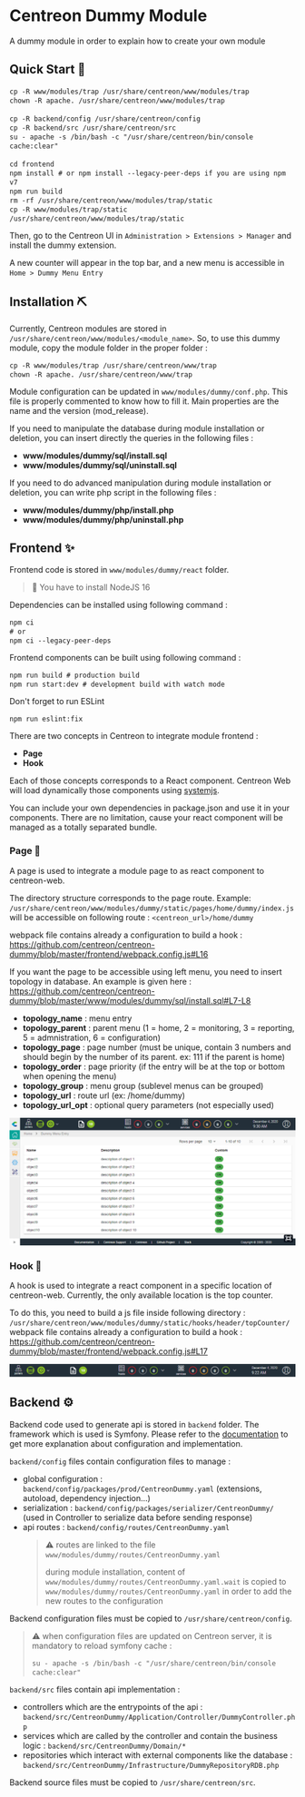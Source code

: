 # Centreon Dummy Module

A dummy module in order to explain how to create your own module

## Quick Start :rocket:

```shell
cp -R www/modules/trap /usr/share/centreon/www/modules/trap
chown -R apache. /usr/share/centreon/www/modules/trap

cp -R backend/config /usr/share/centreon/config
cp -R backend/src /usr/share/centreon/src
su - apache -s /bin/bash -c "/usr/share/centreon/bin/console cache:clear"

cd frontend
npm install # or npm install --legacy-peer-deps if you are using npm v7
npm run build
rm -rf /usr/share/centreon/www/modules/trap/static
cp -R www/modules/trap/static /usr/share/centreon/www/modules/trap/static
```

Then, go to the Centreon UI in `Administration > Extensions > Manager` and install the dummy extension.

A new counter will appear in the top bar, and a new menu is accessible in `Home > Dummy Menu Entry`

## Installation :pick:

Currently, Centreon modules are stored in `/usr/share/centreon/www/modules/<module_name>`.
So, to use this dummy module, copy the module folder in the proper folder :
```shell
cp -R www/modules/trap /usr/share/centreon/www/trap
chown -R apache. /usr/share/centreon/www/trap
```

Module configuration can be updated in `www/modules/dummy/conf.php`.
This file is properly commented to know how to fill it.
Main properties are the name and the version (mod_release).

If you need to manipulate the database during module installation or deletion, you can insert directly the queries in the following files :
* **www/modules/dummy/sql/install.sql**
* **www/modules/dummy/sql/uninstall.sql**

If you need to do advanced manipulation during module installation or deletion, you can write php script in the following files :
* **www/modules/dummy/php/install.php**
* **www/modules/dummy/php/uninstall.php**

## Frontend :sparkles:

Frontend code is stored in `www/modules/dummy/react` folder.
  > :memo: You have to install NodeJS 16

Dependencies can be installed using following command :
```shell
npm ci
# or
npm ci --legacy-peer-deps
```

Frontend components can be built using following command :
```shell
npm run build # production build
npm run start:dev # development build with watch mode
```

Don't forget to run ESLint
```shell
npm run eslint:fix
```

There are two concepts in Centreon to integrate module frontend :
* **Page**
* **Hook**

Each of those concepts corresponds to a React component.
Centreon Web will load dynamically those components using [systemjs](https://github.com/systemjs/systemjs).

You can include your own dependencies in package.json and use it in your components.
There are no limitation, cause your react component will be managed as a totally separated bundle.

### Page :page_facing_up:

A page is used to integrate a module page to as react component to centreon-web.

The directory structure corresponds to the page route.
Example: `/usr/share/centreon/www/modules/dummy/static/pages/home/dummy/index.js` will be accessible on following route : `<centreon_url>/home/dummy`

webpack file contains already a configuration to build a hook : https://github.com/centreon/centreon-dummy/blob/master/frontend/webpack.config.js#L16

If you want the page to be accessible using left menu, you need to insert topology in database.
An example is given here : https://github.com/centreon/centreon-dummy/blob/master/www/modules/dummy/sql/install.sql#L7-L8
* **topology_name** : menu entry
* **topology_parent** : parent menu (1 = home, 2 = monitoring, 3 = reporting, 5 = admnistration, 6 = configuration)
* **topology_page** : page number (must be unique, contain 3 numbers and should begin by the number of its parent. ex: 111 if the parent is home)
* **topology_order** : page priority (if the entry will be at the top or bottom when opening the menu)
* **topology_group** : menu group (sublevel menus can be grouped)
* **topology_url** : route url (ex: /home/dummy)
* **topology_url_opt** : optional query parameters (not especially used)

![Listing](/doc/images/listing.png)

### Hook :magnet:

A hook is used to integrate a react component in a specific location of centreon-web.
Currently, the only available location is the top counter.

To do this, you need to build a js file inside following directory : `/usr/share/centreon/www/modules/dummy/static/hooks/header/topCounter/`
webpack file contains already a configuration to build a hook : https://github.com/centreon/centreon-dummy/blob/master/frontend/webpack.config.js#L17

![Top Counter](/doc/images/top_counter.png)

## Backend :gear:

Backend code used to generate api is stored in `backend` folder.
The framework which is used is Symfony. Please refer to the [documentation](https://symfony.com/doc/current/index.html) to get more explanation about configuration and implementation.

`backend/config` files contain configuration files to manage :
* global configuration : `backend/config/packages/prod/CentreonDummy.yaml` (extensions, autoload, dependency injection...)
* serialization : `backend/config/packages/serializer/CentreonDummy/` (used in Controller to serialize data before sending response)
* api routes : `backend/config/routes/CentreonDummy.yaml`
  > :warning: routes are linked to the file `www/modules/dummy/routes/CentreonDummy.yaml`
  >
  > during module installation, content of `www/modules/dummy/routes/CentreonDummy.yaml.wait` is copied to `www/modules/dummy/routes/CentreonDummy.yaml` in order to add the new routes to the configuration

Backend configuration files must be copied to `/usr/share/centreon/config`.

> :warning: when configuration files are updated on Centreon server, it is mandatory to reload symfony cache :
> ```shell
> su - apache -s /bin/bash -c "/usr/share/centreon/bin/console cache:clear"
> ```

`backend/src` files contain api implementation :
* controllers which are the entrypoints of the api : `backend/src/CentreonDummy/Application/Controller/DummyController.php`
* services which are called by the controller and contain the business logic : `backend/src/CentreonDummy/Domain/*`
* repositories which interact with external components like the database : `backend/src/CentreonDummy/Infrastructure/DummyRepositoryRDB.php`

Backend source files must be copied to `/usr/share/centreon/src`.
